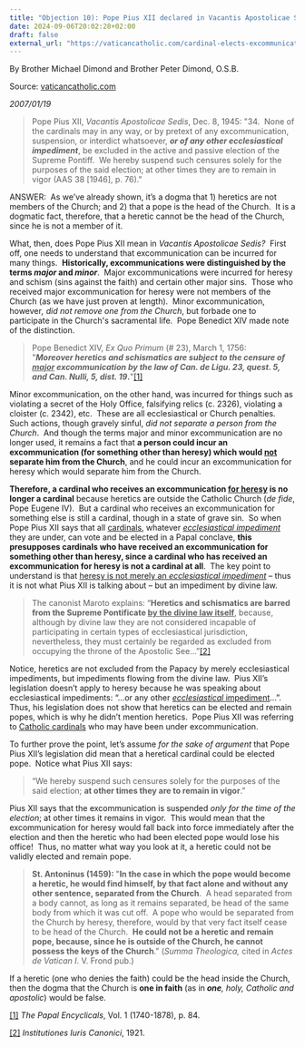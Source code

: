 ```yaml
---
title: "Objection 10): Pope Pius XII declared in Vacantis Apostolicae Sedis that a cardinal, no matter what excommunication he’s under, can be elected pope."
date: 2024-09-06T20:02:28+02:00
draft: false
external_url: "https://vaticancatholic.com/cardinal-elects-excommunicated-pope/"
---
```


By Brother Michael Dimond and Brother Peter Dimond, O.S.B.

Source: [vaticancatholic.com](https://vaticancatholic.com/cardinal-elects-excommunicated-pope/)

*2007/01/19*

<blockquote>
<p>Pope Pius XII, <em>Vacantis Apostolicae Sedis</em>, Dec. 8, 1945: "34.  None of the cardinals may in any way, or by pretext of any excommunication, suspension, or interdict whatsoever, <strong><em>or of any other ecclesiastical impediment</em></strong>, be excluded in the active and passive election of the Supreme Pontiff.  We hereby suspend such censures solely for the purposes of the said election; at other times they are to remain in vigor (AAS 38 [1946], p. 76)."</p>
</blockquote>
<p>ANSWER:  As we’ve already shown, it’s a dogma that 1) heretics are not members of the Church; and 2) that a pope is the head of the Church.  It is a dogmatic fact, therefore, that a heretic cannot be the head of the Church, since he is not a member of it.</p>
<p>What, then, does Pope Pius XII mean in <em>Vacantis Apostolicae Sedis?  </em>First off, one needs to understand that excommunication can be incurred for many things.  <strong>Historically, excommunications were distinguished by the terms <em>major</em> and <em>minor</em></strong>.  Major excommunications were incurred for heresy and schism (sins against the faith) and certain other major sins.  Those who received major excommunication for heresy were not members of the Church (as we have just proven at length).  Minor excommunication, however<em>, did not remove one from the Church</em>, but forbade one to participate in the Church's sacramental life.  Pope Benedict XIV made note of the distinction.</p>
<blockquote>
<p>Pope Benedict XIV, <em>Ex Quo Primum</em> (# 23), March 1, 1756: <br />"<strong><em>Moreover heretics and schismatics are subject to the censure of <u>major</u> excommunication by the law of Can. de Ligu. 23, quest. 5, and Can. Nulli, 5, dist. 19</em>.</strong>"<a href="#_edn1" name="_ednref1">[1]</a></p>
</blockquote>
<p>Minor excommunication, on the other hand, was incurred for things such as violating a secret of the Holy Office, falsifying relics (c. 2326), violating a cloister (c. 2342), etc.  These are all ecclesiastical or Church penalties.  Such actions, though gravely sinful, <em>did not separate a person from the Church</em>.  And though the terms major and minor excommunication are no longer used, it remains a fact that <strong>a person could incur an excommunication (for something other than heresy) which would <u>not</u> separate him from the Church</strong>, and he could incur an excommunication for heresy which would separate him from the Church.</p>
<p><strong>Therefore, a cardinal who receives an excommunication <u>for heresy</u> is no longer a cardinal</strong> because heretics are outside the Catholic Church (<em>de fide</em>, Pope Eugene IV).  But a cardinal who receives an excommunication for something else is still a cardinal, though in a state of grave sin.  So when Pope Pius XII says that all <u>cardinals</u>, whatever <em><u>ecclesiastical impediment</u></em> they are under, can vote and be elected in a Papal conclave, <strong>this presupposes cardinals who have received an excommunication for something other than heresy, since a cardinal who has received an excommunication for heresy is not a cardinal at all</strong>.  The key point to understand is that <u>heresy is not merely an <em>ecclesiastical impediment</em></u> – thus it is not what Pius XII is talking about – but an impediment by divine law. </p>
<blockquote>
<p>The canonist Maroto explains: “<strong>Heretics and schismatics are barred from the Supreme Pontificate <u>by the divine law itself</u></strong>, because, although by divine law they are not considered incapable of participating in certain types of ecclesiastical jurisdiction, nevertheless, they must certainly be regarded as excluded from occupying the throne of the Apostolic See…”<a href="#_edn2" name="_ednref2">[2]</a></p>
</blockquote>
<p>Notice, heretics are not excluded from the Papacy by merely ecclesiastical impediments, but impediments flowing from the divine law.  Pius XII’s legislation doesn’t apply to heresy because he was speaking about ecclesiastical impediments: “…or any other <em><u>ecclesiastical </u></em><u>impediment</u>…”.  Thus, his legislation does not show that heretics can be elected and remain popes, which is why he didn’t mention heretics.  Pope Pius XII was referring to <u>Catholic cardinals</u> who may have been under excommunication. </p>
<p>To further prove the point, let’s assume <em>for the sake of argument </em>that Pope Pius XII’s legislation did mean that a heretical cardinal could be elected pope.  Notice what Pius XII says:</p>
<blockquote>
<p>“We hereby suspend such censures solely for the purposes of the said election; <strong>at other times they are to remain in vigor</strong>.”</p>
</blockquote>
<p>Pius XII says that the excommunication is suspended <em>only for the time of the election</em>; at other times it remains in vigor.  This would mean that the excommunication for heresy would fall back into force immediately after the election and then the heretic who had been elected pope would lose his office!  Thus, no matter what way you look at it, a heretic could not be validly elected and remain pope.</p>
<blockquote>
<p><strong>St. Antoninus (1459): </strong>"<strong>In the case in which the pope would become a heretic, he would find himself, by that fact alone and without any other sentence, separated from the Church</strong>.  A head separated from a body cannot, as long as it remains separated, be head of the same body from which it was cut off.  A pope who would be separated from the Church by heresy, therefore, would by that very fact itself cease to be head of the Church.  <strong>He could not be a heretic and remain pope, because, since he is outside of the Church, he cannot possess the keys of the Church</strong>." (<em>Summa Theologica,</em> cited in <em>Actes de Vatican I</em>. V. Frond pub.)</p>
</blockquote>
<p>If a heretic (one who denies the faith) could be the head inside the Church, then the dogma that the Church is <strong>one in faith</strong> (as in<strong> <em>one</em></strong><em>, holy, Catholic and apostolic</em>) would be false.</p>

<div>
<p><a href="#_ednref1" name="_edn1">[1]</a> <em>The Papal Encyclicals</em>, Vol. 1 (1740-1878), p. 84.</p>
</div>
<div>
<p><a href="#_ednref2" name="_edn2">[2]</a> <em>Institutiones Iuris Canonici</em>, 1921.</p>
</div>
</div>
